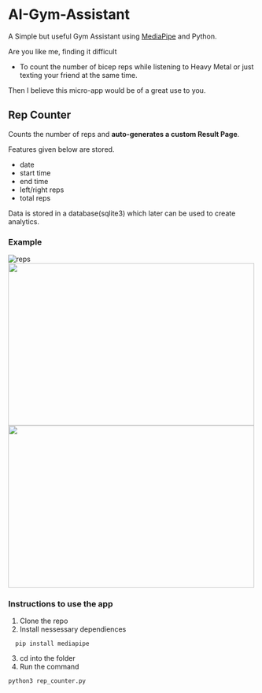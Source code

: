 # AI-Gym-Assistant
A Simple but useful Gym Assistant using [MediaPipe](https://google.github.io/mediapipe/solutions/pose) and Python.

Are you like me, finding it difficult
- To count the number of bicep reps while listening to Heavy Metal or just texting your friend at the same time.


Then I believe this micro-app would be of a great use to you.

## Rep Counter
Counts the number of reps and **auto-generates a custom Result Page**.

Features given below are stored.
- date
- start time
- end time
- left/right reps
- total reps

Data is stored in a database(sqlite3) which later can be used to create analytics.


### Example

![reps](https://user-images.githubusercontent.com/90824601/154799596-6a7bb500-61a4-490a-825b-2451cf5f91e9.gif)
<img src="https://user-images.githubusercontent.com/90824601/154799799-8a24871f-cc0e-45dd-a8f2-67f2cc9f5c83.png" width="500" height="330" />
<img src= "https://user-images.githubusercontent.com/90824601/154799638-b9b0ee93-4ede-4045-aed0-a42dfa8a3da6.jpg" width="500" height="330"/>

### Instructions to use the app
1. Clone the repo
2. Install nessessary dependiences 
```
  pip install mediapipe
  ```
3. cd into the folder
4. Run the command
```
python3 rep_counter.py
```